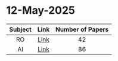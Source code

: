 # 12-May-2025

| Subject | Link | Number of Papers |
|:-----:|:----:|:----------------:|
| RO | [Link](https://github.com/KJaebye/EmbodiedAI-Robotics-arXiv-Daily-Reporter/tree/main/12-May-2025/RO) | 42 |
| AI | [Link](https://github.com/KJaebye/EmbodiedAI-Robotics-arXiv-Daily-Reporter/tree/main/12-May-2025/AI) | 86 |
